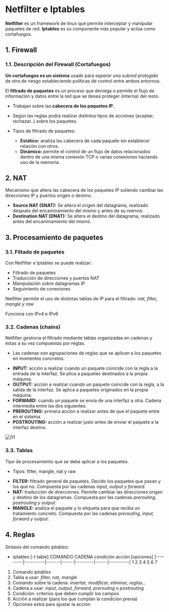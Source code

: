 # Netfilter e Iptables

**Netfilter** es un framework de linux que permite interceptar y manipular
paquetes de red. **Iptables** es su componente más popular y actúa como
cortafuegos.

## 1. Firewall
### 1.1. Descripción del Firewall (Cortafuegos)

**Un cortafuegos es un sistema** usado para *separar una subred protegida* de otra
de riesgo estableciendo políticas de control entre ambos entornos.

El **filtrado de paquetes** es un proceso que deniega o permite el flujo de
información y datos entre la red que se desea proteger (interna) del resto.

* Trabajan sobre las **cabecera de los paquetes IP.**

* Según las reglas podrá realizar distintos tipos de acciones (aceptar, rechazar..)
sobre los paquetes.

* Tipos de filtrado de paquetes:
  - **Estático:** analiza las cabecera de cada paquete sin establecer relación
  con otros.
  - **Dinámico:** permite el control de un flujo de datos relacionados dentro de una
  misma conexión TCP o varias conexiones haciendo uso de la memoria.

## 2. NAT

Mecanismo que altera las cabecera de los paquetes IP soliendo cambiar las
direcciones IP y puertos origen o destino.

* **Source NAT (SNAT):** Se altera el origen del datagrama, realizado después del
encaminamiento del mismo y antes de su reenvío.
* **Destination NAT (DNAT):** Se altera el destino del datagrama, realizado
antes del encaminamiento del mismo.

## 3. Procesamiento de paquetes

### 3.1. Filtado de paquetes

Con Netfilter e Iptables se puede realizar:

* Filtrado de paquetes
* Traducción de direcciones y puertos NAT
* Manipulación sobre datagramas IP
* Seguimiento de conexiones

Netfilter permite el uso de distintas tablas de IP para el filtrado:
*nat, filter, mangle y raw*

Funciona con IPv4 e IPv6

### 3.2. Cadenas (chains)

Netfilter gestiona el filtrado mediante tablas organizadas en cadenas y éstas
a su vez compuestas por reglas.

* Las cadenas son agrupaciones de reglas que se aplican a los paquetes en
momentos concretos.

- **INPUT:** acción a realizar cuando un paquete coincide con la regla a
la entrada de la interfaz. Se plica a paquetes destinados a la propia máquina.
- **OUTPUT:** acción a realizar cuando un paquete coincide con la regla, a
la salida de la interfaz. Se aplica a paquetes originados en la propia
máquina.
- **FORWARD:** cuando un paquete se envía de una interfaz a otra. Cadena
intermedia entre las dos siguientes.
- **PREROUTING:** primera acción a realizar antes de que el paquete entre en
el sistema.
- **POSTROUTING:** acción a realizar justo antes de enviar el paquete a la
interfaz destino.

![01](../images/Seleccion_001.png)

### 3.3. Tablas

Tipo de procesamiento que se debe aplicar a los paquetes.

* Tipos: filter, mangle, nat y raw

- **FILTER:** filtrado general de paquetes. Decido los paquetes que pasan
y los que no. Compuesta por las cadenas *input, output y forward*.
- **NAT:** traducción de direcciones. Permite cambiar las direcciones origen
y destino de los datagramas. Compuesta por las cadenas *prerouting,
postrouting y output*.
- **MANGLE:** analiza el paquete y lo etiqueta para que reciba un tratamiento
concreto. Compuesta por las cadenas *prerouting, input, forward y output*.

## 4. Reglas

Sintaxis del comando *iptables*:

- iptables [-t table] COMANDO CADENA condición acción [opciones]
|---------|----------|-------|------|---------|------|----------|
    1           2        3      4        5       6        7

1. Comando *iptables*
2. Tabla a usar: *filter, nat, mangle*
3. Comando sobre la cadena: *insertar, modificar, eliminar, reglas...*
4. Cadena a usar: *input, output, forward, prerouting o postrouting*
5. Condición: criterios que deben cumplir los campos
6. Acción a realizar (para los que cumplan la condición previa)
7. Opciones extra para ajustar la acción
